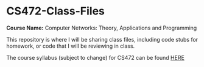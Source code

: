 # CS472-Class-Files

**Course Name:** Computer Networks: Theory, Applications and Programming


This repository is where I will be sharing class files, including code stubs for homework, or code that I will be reviewing in class.  

The course syllabus (subject to change) for CS472 can be found [HERE](./CS472-Syllabus.pdf)
